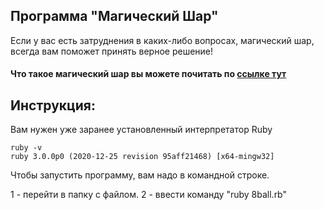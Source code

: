 ## Программа "Магический Шар"
Если у вас есть затруднения в каких-либо вопросах, магический шар,
всегда вам поможет принять верное решение!

#### Что такое магический шар вы можете почитать по [ссылке тут](https://ru.wikipedia.org/wiki/Magic_8_ball)

## Инструкция:
Вам нужен уже заранее установленный интерпретатор Ruby

```
ruby -v
ruby 3.0.0p0 (2020-12-25 revision 95aff21468) [x64-mingw32]
```

Чтобы запустить программу, вам надо в командной строке.

1 - перейти в папку с файлом.
2 - ввести команду "ruby 8ball.rb"
